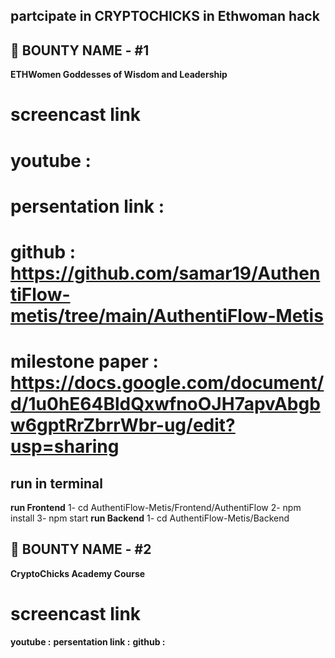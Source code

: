 ## partcipate in CRYPTOCHICKS in Ethwoman hack 

## 🚀 BOUNTY NAME - #1

**ETHWomen Goddesses of Wisdom and Leadership**

# screencast link 
# youtube : 
# persentation link : 
# github : https://github.com/samar19/AuthentiFlow-metis/tree/main/AuthentiFlow-Metis
# milestone paper  : https://docs.google.com/document/d/1u0hE64BldQxwfnoOJH7apvAbgbw6gptRrZbrrWbr-ug/edit?usp=sharing


## run in terminal 
**run Frontend**
1- cd AuthentiFlow-Metis/Frontend/AuthentiFlow
2- npm install
3- npm start
**run Backend**
1- cd AuthentiFlow-Metis/Backend

## 🚀 BOUNTY NAME - #2

**CryptoChicks Academy Course**

# screencast link 
 **youtube :** 
**persentation link :**
**github :** 




